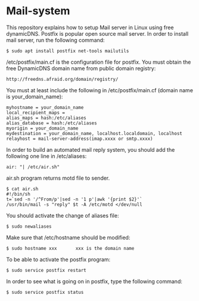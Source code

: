 # Mail-system
This repository explains how to setup Mail server in Linux using free dynamicDNS.
Postfix is popular open source mail server. In order to install mail server, run the following command:

```
$ sudo apt install postfix net-tools mailutils
```

/etc/postfix/main.cf is the configuration file for postfix.
You must obtain the free DynamicDNS domain name from public domain registry:

```
http://freedns.afraid.org/domain/registry/
```

You must at least include the following in /etc/postfix/main.cf (domain name is your_domain_name):

```
myhostname = your_domain_name
local_recipient_maps =
alias_maps = hash:/etc/aliases
alias_database = hash:/etc/aliases
myorigin = your_domain_name
mydestination = your_domain_name, localhost.localdomain, localhost
relayhost = mail-server-address(imap.xxxx or smtp.xxxx)
```

In order to build an automated mail reply system, you should add the following one line in /etc/aliases:

```
air: "| /etc/air.sh"
```

air.sh program returns motd file to sender.

```
$ cat air.sh
#!/bin/sh
t=`sed -n '/^From/p'|sed -n '1 p'|awk '{print $2}'`
/usr/bin/mail -s "reply" $t -A /etc/motd </dev/null
```

You should activate the change of aliases file:

```
$ sudo newaliases
```

Make sure that /etc/hostname should be modified:

```
$ sudo hostname xxx       xxx is the domain name
```

To be able to activate the postfix program:

```
$ sudo service postfix restart
```

In order to see what is going on in postfix, type the following command:

```
$ sudo service postfix status
```
